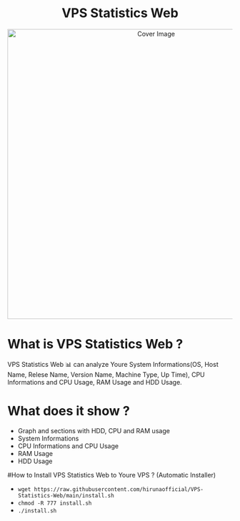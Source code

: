 <h1 align="center">VPS Statistics Web</h3>
<p align="center">
  <a href="https://github.com/hirunaofficial/VPS-Statistics-Web">
    <img src="https://socialify.git.ci/hirunaofficial/VPS-Statistics-Web/image?description=1&font=Inter&forks=1&issues=1&language=1&owner=1&pattern=Floating%20Cogs&pulls=1&stargazers=1&theme=Dark" alt="Cover Image" width="650">
  </a>
</p>


# What is VPS Statistics Web ?
VPS Statistics Web 📊 can analyze Youre System Informations(OS, Host Name, Relese Name, Version Name, Machine Type, Up Time), CPU Informations and CPU Usage, RAM Usage and HDD Usage.

# What does it show ?
* Graph and sections with HDD, CPU and RAM usage
* System Informations
* CPU Informations and CPU Usage
* RAM Usage
* HDD Usage

#How to Install VPS Statistics Web to Youre VPS ? (Automatic Installer)
* `wget https://raw.githubusercontent.com/hirunaofficial/VPS-Statistics-Web/main/install.sh`
* `chmod -R 777 install.sh`
* `./install.sh`
